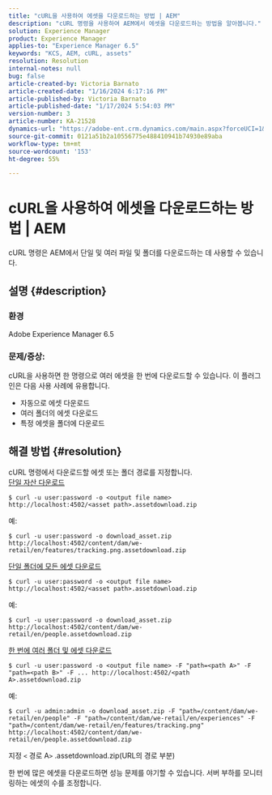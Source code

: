 ```yaml
---
title: "cURL을 사용하여 에셋을 다운로드하는 방법 | AEM"
description: "cURL 명령을 사용하여 AEM에서 에셋을 다운로드하는 방법을 알아봅니다."
solution: Experience Manager
product: Experience Manager
applies-to: "Experience Manager 6.5"
keywords: "KCS, AEM, cURL, assets"
resolution: Resolution
internal-notes: null
bug: false
article-created-by: Victoria Barnato
article-created-date: "1/16/2024 6:17:16 PM"
article-published-by: Victoria Barnato
article-published-date: "1/17/2024 5:54:03 PM"
version-number: 3
article-number: KA-21528
dynamics-url: "https://adobe-ent.crm.dynamics.com/main.aspx?forceUCI=1&pagetype=entityrecord&etn=knowledgearticle&id=e812ca79-9bb4-ee11-a569-6045bd006b25"
source-git-commit: 0121a51b2a10556775e488410941b74930e89aba
workflow-type: tm+mt
source-wordcount: '153'
ht-degree: 55%

---
```


# cURL을 사용하여 에셋을 다운로드하는 방법 | AEM


cURL 명령은 AEM에서 단일 및 여러 파일 및 폴더를 다운로드하는 데 사용할 수 있습니다.

## 설명 {#description}


### <b>환경</b>

Adobe Experience Manager 6.5



### <b>문제/증상:</b>

cURL을 사용하면 한 명령으로 여러 에셋을 한 번에 다운로드할 수 있습니다. 이 플러그인은 다음 사용 사례에 유용합니다.

- 자동으로 에셋 다운로드
- 여러 폴더의 에셋 다운로드
- 특정 에셋을 폴더에 다운로드



## 해결 방법 {#resolution}

cURL 명령에서 다운로드할 에셋 또는 폴더 경로를 지정합니다.<br>
<u>단일 자산 다운로드</u>


```
$ curl -u user:password -o <output file name> http://localhost:4502/<asset path>.assetdownload.zip
```


예:


```
$ curl -u user:password -o download_asset.zip http://localhost:4502/content/dam/we-retail/en/features/tracking.png.assetdownload.zip
```


<u>단일 폴더에 모든 에셋 다운로드</u>


```
$ curl -u user:password -o <output file name> http://localhost:4502/<asset path>.assetdownload.zip
```


예:


```
$ curl -u user:password -o download_asset.zip http://localhost:4502/content/dam/we-retail/en/people.assetdownload.zip
```


<u>한 번에 여러 폴더 및 에셋 다운로드</u>


```
$ curl -u user:password -o <output file name> -F "path=<path A>" -F "path=<path B>" -F ... http://localhost:4502/<path A>.assetdownload.zip
```


예:


```
$ curl -u admin:admin -o download_asset.zip -F "path=/content/dam/we-retail/en/people" -F "path=/content/dam/we-retail/en/experiences" -F "path=/content/dam/we-retail/en/features/tracking.png" http://localhost:4502/content/dam/we-retail/en/people.assetdownload.zip
```


지정 `<` 경로 A`>` .assetdownload.zip(URL의 경로 부분)

한 번에 많은 에셋을 다운로드하면 성능 문제를 야기할 수 있습니다. 서버 부하를 모니터링하는 에셋의 수를 조정합니다.
